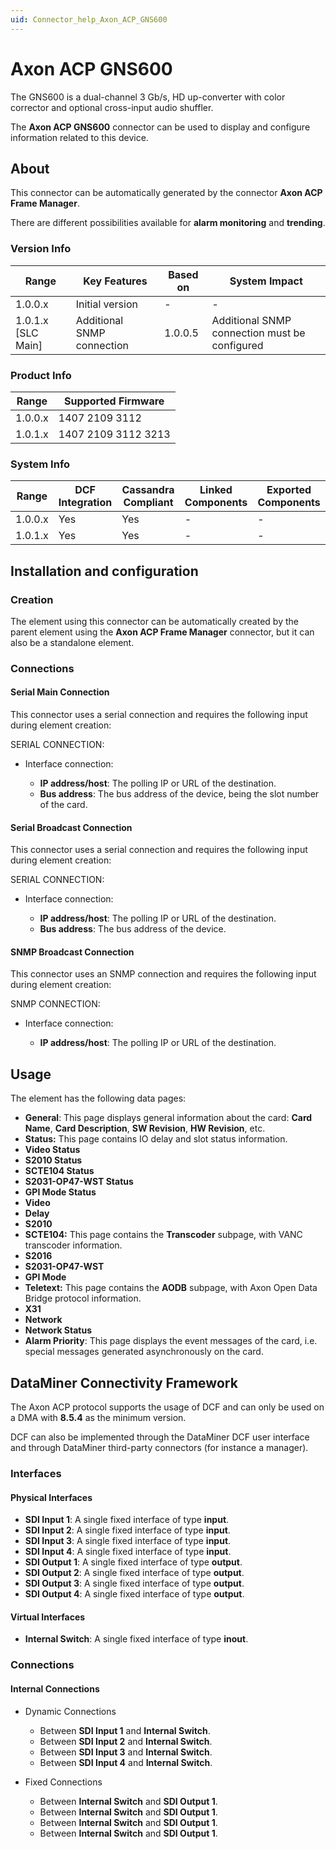 ```yaml
---
uid: Connector_help_Axon_ACP_GNS600
---
```


# Axon ACP GNS600

The GNS600 is a dual-channel 3 Gb/s, HD up-converter with color corrector and optional cross-input audio shuffler.

The **Axon ACP GNS600** connector can be used to display and configure information related to this device.

## About

This connector can be automatically generated by the connector **Axon ACP Frame Manager**.

There are different possibilities available for **alarm monitoring** and **trending**.

### Version Info

| **Range**            | **Key Features**           | **Based on** | **System Impact**                             |
|----------------------|----------------------------|--------------|-----------------------------------------------|
| 1.0.0.x              | Initial version            | \-           | \-                                            |
| 1.0.1.x \[SLC Main\] | Additional SNMP connection | 1.0.0.5      | Additional SNMP connection must be configured |

### Product Info

| Range     | Supported Firmware     |
|-----------|------------------------|
| 1.0.0.x   | 1407 2109 3112         |
| 1.0.1.x   | 1407 2109 3112 3213    |

### System Info

| Range     | DCF Integration     | Cassandra Compliant     | Linked Components     | Exported Components     |
|-----------|---------------------|-------------------------|-----------------------|-------------------------|
| 1.0.0.x   | Yes                 | Yes                     | \-                    | \-                      |
| 1.0.1.x   | Yes                 | Yes                     | \-                    | \-                      |

## Installation and configuration

### Creation

The element using this connector can be automatically created by the parent element using the **Axon ACP Frame Manager** connector, but it can also be a standalone element.

### Connections

#### Serial Main Connection

This connector uses a serial connection and requires the following input during element creation:

SERIAL CONNECTION:

- Interface connection:

  - **IP address/host**: The polling IP or URL of the destination.
  - **Bus address**: The bus address of the device, being the slot number of the card.

#### Serial Broadcast Connection

This connector uses a serial connection and requires the following input during element creation:

SERIAL CONNECTION:

- Interface connection:

  - **IP address/host**: The polling IP or URL of the destination.
  - **Bus address**: The bus address of the device.

#### SNMP Broadcast Connection

This connector uses an SNMP connection and requires the following input during element creation:

SNMP CONNECTION:

- Interface connection:

  - **IP address/host**: The polling IP or URL of the destination.

## Usage

The element has the following data pages:

- **General**: This page displays general information about the card: **Card Name**, **Card Description**, **SW Revision**, **HW Revision**, etc.
- **Status:** This page contains IO delay and slot status information.
- **Video Status**
- **S2010 Status**
- **SCTE104 Status**
- **S2031-OP47-WST Status**
- **GPI Mode Status**
- **Video**
- **Delay**
- **S2010**
- **SCTE104:** This page contains the **Transcoder** subpage, with VANC transcoder information.
- **S2016**
- **S2031-OP47-WST**
- **GPI Mode**
- **Teletext:** This page contains the **AODB** subpage, with Axon Open Data Bridge protocol information.
- **X31**
- **Network**
- **Network Status**
- **Alarm Priority**: This page displays the event messages of the card, i.e. special messages generated asynchronously on the card.

## DataMiner Connectivity Framework

The Axon ACP protocol supports the usage of DCF and can only be used on a DMA with **8.5.4** as the minimum version.

DCF can also be implemented through the DataMiner DCF user interface and through DataMiner third-party connectors (for instance a manager).

### Interfaces

#### Physical Interfaces

- **SDI Input 1**: A single fixed interface of type **input**.
- **SDI Input 2**: A single fixed interface of type **input**.
- **SDI Input 3**: A single fixed interface of type **input**.
- **SDI Input 4**: A single fixed interface of type **input**.
- **SDI Output 1**: A single fixed interface of type **output**.
- **SDI Output 2**: A single fixed interface of type **output**.
- **SDI Output 3**: A single fixed interface of type **output**.
- **SDI Output 4**: A single fixed interface of type **output**.

#### Virtual Interfaces

- **Internal Switch**: A single fixed interface of type **inout**.

### Connections

#### Internal Connections

- Dynamic Connections

  - Between **SDI Input 1** and **Internal Switch**.
  - Between **SDI Input 2** and **Internal Switch**.
  - Between **SDI Input 3** and **Internal Switch**.
  - Between **SDI Input 4** and **Internal Switch**.

- Fixed Connections

  - Between **Internal Switch** and **SDI Output 1**.
  - Between **Internal Switch** and **SDI Output 1**.
  - Between **Internal Switch** and **SDI Output 1**.
  - Between **Internal Switch** and **SDI Output 1**.
